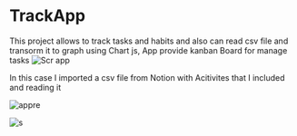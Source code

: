 # TrackApp
This project allows to track tasks and habits and also can read csv file and transorm it to graph using Chart js, App provide kanban Board for manage tasks 
![Scr app](https://github.com/medmks/TrackApp/assets/90214045/017caf19-3eda-42a9-b4d9-4488762e48da)

In this case I imported a csv file from Notion with Acitivites that I included and reading it 

![appre](https://github.com/medmks/TrackApp/assets/90214045/fcce5798-5988-41f3-b2fe-a08aff768dd6)


![s](https://github.com/medmks/TrackApp/assets/90214045/02ab9a23-2d9b-4aac-bbc8-384706d32b33)
